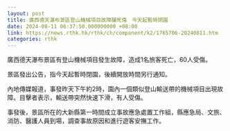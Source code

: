 ```yaml
---
layout: post
title: 廣西德天瀑布景區登山機械項目故障釀死傷　今天起暫時閉園
date: 2024-08-11 06:37:50.000000000 +08:00
link: https://news.rthk.hk/rthk/ch/component/k2/1765706-20240811.htm
categories: rthk
---
```


廣西德天瀑布景區有登山機械項目發生故障，造成1名旅客死亡，60人受傷。

景區發出公告，指今天起暫時閉園，後續開放時間另行通知。

內地傳媒報道，事發昨天下午約2時，園內一個類似登山輸送帶的機械項目出現故障。目擊者表示，輸送帶突然快速下滑，有人受傷。

事發後，景區所在的大新縣第一時間成立事故應急處置工作組，縣應急局、文旅、消防、醫護人員到場，調查事故原因和進行遊客安撫工作。
